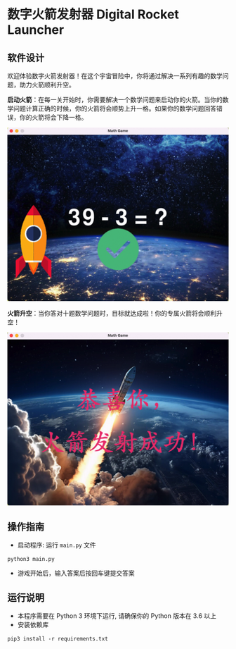 # 数字火箭发射器 Digital Rocket Launcher

## 软件设计

欢迎体验数字火箭发射器！在这个宇宙冒险中，你将通过解决一系列有趣的数学问题，助力火箭顺利升空。

**启动火箭**：在每一关开始时，你需要解决一个数学问题来启动你的火箭。当你的数学问题计算正确的时候，你的火箭将会顺势上升一格。如果你的数学问题回答错误，你的火箭将会下降一格。

![](./assets/images/readme1.png)

**火箭升空**：当你答对十题数学问题时，目标就达成啦！你的专属火箭将会顺利升空！

![](./assets/images/readme2.png)

## 操作指南

- 启动程序: 运行 `main.py` 文件
```shell
python3 main.py
```
- 游戏开始后，输入答案后按回车键提交答案

## 运行说明

- 本程序需要在 Python 3 环境下运行, 请确保你的 Python 版本在 3.6 以上
- 安装依赖库
```shell
pip3 install -r requirements.txt
```